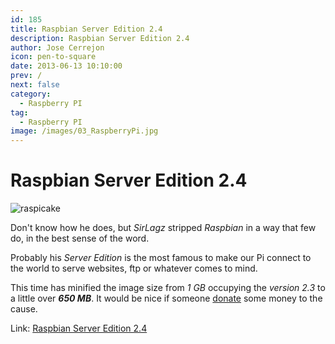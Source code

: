 ```yaml
---
id: 185
title: Raspbian Server Edition 2.4
description: Raspbian Server Edition 2.4
author: Jose Cerrejon
icon: pen-to-square
date: 2013-06-13 10:10:00
prev: /
next: false
category:
  - Raspberry PI
tag:
  - Raspberry PI
image: /images/03_RaspberryPi.jpg
---
```


# Raspbian Server Edition 2.4

![raspicake](/images/03_RaspberryPi.jpg)

Don't know how he does, but *SirLagz* stripped *Raspbian* in a way that few do, in the best sense of the word.

Probably his *Server Edition* is the most famous to make our Pi connect to the world to serve websites, ftp or whatever comes to mind.

This time has minified the image size from *1 GB* occupying the *version 2.3* to a little over ***650 MB***. It would be nice if someone [donate](https://www.paypalobjects.com/en_AU/i/btn/btn_donateCC_LG.gif) some money to the cause.

Link: [Raspbian Server Edition 2.4](http://sirlagz.net/wp-content/plugins/download-monitor/download.php?id=21)